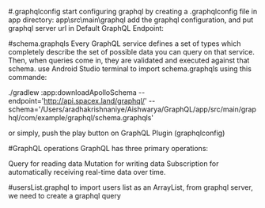 
#.graphqlconfig
start configuring graphql by creating a .graphqlconfig file in app directory: app\src\main\graphql
add the graphql configuration, and put graphql server url in Default GraphQL Endpoint:

#schema.graphqls
Every GraphQL service defines a set of types which completely describe the set of possible data you can query on that service. Then, when queries come in, they are validated and executed against that schema.
use Android Studio terminal to import schema.graphqls using this commande:

./gradlew :app:downloadApolloSchema --endpoint='http://api.spacex.land/graphql/' --schema='/Users/aradhakrishnaniye/Aishwarya/GraphQL/app/src/main/graphql/com/example/graphql/schema.graphqls'

or simply, push the play button on GraphQL Plugin (graphqlconfig)

#GraphQL operations
GraphQL has three primary operations:

Query for reading data
Mutation for writing data
Subscription for automatically receiving real-time data over time.

#usersList.graphql
to import users list as an ArrayList, from graphql server, we need to create a graphql query